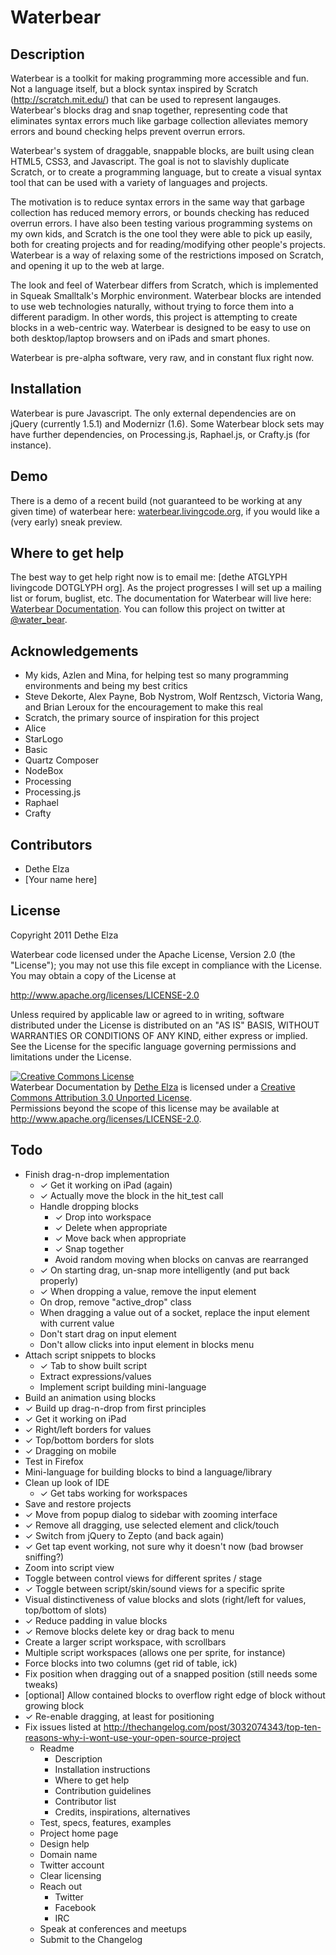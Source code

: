 # Waterbear

## Description

Waterbear is a toolkit for making programming more accessible and fun. Not a language itself, but a block syntax inspired by Scratch (http://scratch.mit.edu/) that can be used to represent langauges. Waterbear's blocks drag and snap together, representing code that eliminates syntax errors much like garbage collection alleviates memory errors and bound checking helps prevent overrun errors.

Waterbear's system of draggable, snappable blocks, are built using clean HTML5, CSS3, and Javascript. The goal is not to slavishly duplicate Scratch, or to create a programming language, but to create a visual syntax tool that can be used with a variety of languages and projects.

The motivation is to reduce syntax errors in the same way that garbage collection has reduced memory errors, or bounds checking has reduced overrun errors. I have also been testing various programming systems on my own kids, and Scratch is the one tool they were able to pick up easily, both for creating projects and for reading/modifying other people's projects. Waterbear is a way of relaxing some of the restrictions imposed on Scratch, and opening it up to the web at large.

The look and feel of Waterbear differs from Scratch, which is implemented in Squeak Smalltalk's Morphic environment. Waterbear blocks are intended to use web technologies naturally, without trying to force them into a different paradigm. In other words, this project is attempting to create blocks in a web-centric way. Waterbear is designed to be easy to use on both desktop/laptop browsers and on iPads and smart phones.

Waterbear is pre-alpha software, very raw, and in constant flux right now.

## Installation

Waterbear is pure Javascript. The only external dependencies are on jQuery (currently 1.5.1) and Modernizr (1.6). Some Waterbear block sets may have further dependencies, on Processing.js, Raphael.js, or Crafty.js (for instance).

## Demo

There is a demo of a recent build (not guaranteed to be working at any given time) of waterbear here: <a href="http://waterbearlang.com/">waterbear.livingcode.org</a>, if you would like a (very early) sneak preview.

## Where to get help

The best way to get help right now is to email me: [dethe ATGLYPH livingcode DOTGLYPH org]. As the project progresses I will set up a mailing list or forum, buglist, etc.  The documentation for Waterbear will live here: <a href="docs/">Waterbear Documentation</a>. You can follow this project on twitter at <a href="http://twitter.com/water_bear">@water_bear</a>.

## Acknowledgements

* My kids, Azlen and Mina, for helping test so many programming environments and being my best critics
* Steve Dekorte, Alex Payne, Bob Nystrom, Wolf Rentzsch, Victoria Wang, and Brian Leroux for the encouragement to make this real
* Scratch, the primary source of inspiration for this project
* Alice
* StarLogo
* Basic
* Quartz Composer
* NodeBox
* Processing
* Processing.js
* Raphael
* Crafty


## Contributors

* Dethe Elza
* [Your name here]


## License

Copyright 2011 Dethe Elza

Waterbear code licensed under the Apache License, Version 2.0 (the "License");
you may not use this file except in compliance with the License.
You may obtain a copy of the License at

<a href="http://www.apache.org/licenses/LICENSE-2.0">http://www.apache.org/licenses/LICENSE-2.0</a>

Unless required by applicable law or agreed to in writing, software
distributed under the License is distributed on an "AS IS" BASIS,
WITHOUT WARRANTIES OR CONDITIONS OF ANY KIND, either express or implied.
See the License for the specific language governing permissions and
limitations under the License.

<a rel="license" href="http://creativecommons.org/licenses/by/3.0/"><img alt="Creative Commons License" style="border-width:0" src="http://i.creativecommons.org/l/by/3.0/88x31.png" /></a><br /><span xmlns:dct="http://purl.org/dc/terms/" href="http://purl.org/dc/dcmitype/Text" property="dct:title" rel="dct:type">Waterbear Documentation</span> by <a xmlns:cc="http://creativecommons.org/ns#" href="http://waterbearlang.com/" property="cc:attributionName" rel="cc:attributionURL">Dethe Elza</a> is licensed under a <a rel="license" href="http://creativecommons.org/licenses/by/3.0/">Creative Commons Attribution 3.0 Unported License</a>.<br />Permissions beyond the scope of this license may be available at <a xmlns:cc="http://creativecommons.org/ns#" href="http://www.apache.org/licenses/LICENSE-2.0" rel="cc:morePermissions">http://www.apache.org/licenses/LICENSE-2.0</a>.


## Todo

* Finish drag-n-drop implementation
  - ✓ Get it working on iPad (again)
  - ✓ Actually move the block in the hit_test call
  - Handle dropping blocks
    - ✓ Drop into workspace
    - ✓ Delete when appropriate
    - ✓ Move back when appropriate
    - ✓ Snap together
    - Avoid random moving when blocks on canvas are rearranged
  - ✓ On starting drag, un-snap more intelligently (and put back properly)
  - ✓ When dropping a value, remove the input element
  - On drop, remove "active_drop" class
  - When dragging a value out of a socket, replace the input element with current value
  - Don't start drag on input element
  - Don't allow clicks into input element in blocks menu
* Attach script snippets to blocks
  - ✓ Tab to show built script
  - Extract expressions/values
  - Implement script building mini-language
* Build an animation using blocks
* ✓ Build up drag-n-drop from first principles
* ✓ Get it working on iPad
* ✓ Right/left borders for values
* ✓ Top/bottom borders for slots
* ✓ Dragging on mobile
* Test in Firefox
* Mini-language for building blocks to bind a language/library
* Clean up look of IDE
  - ✓ Get tabs working for workspaces
* Save and restore projects
* ✓ Move from popup dialog to sidebar with zooming interface
* ✓ Remove all dragging, use selected element and click/touch
* ✓ Switch from jQuery to Zepto (and back again)
* ✓ Get tap event working, not sure why it doesn't now (bad browser sniffing?)
* Zoom into script view
* Toggle between control views for different sprites / stage
* ✓ Toggle between script/skin/sound views for a specific sprite
* Visual distinctiveness of value blocks and slots (right/left for values, top/bottom of slots)
* ✓ Reduce padding in value blocks
* ✓ Remove blocks delete key or drag back to menu
* Create a larger script workspace, with scrollbars
* Multiple script workspaces (allows one per sprite, for instance)
* Force blocks into two columns (get rid of table, ick)
* Fix position when dragging out of a snapped position (still needs some tweaks)
* [optional] Allow contained blocks to overflow right edge of block without growing block
* ✓ Re-enable dragging, at least for positioning
* Fix issues listed at http://thechangelog.com/post/3032074343/top-ten-reasons-why-i-wont-use-your-open-source-project
  - Readme
    - Description
    - Installation instructions
    - Where to get help
    - Contribution guidelines
    - Contributor list
    - Credits, inspirations, alternatives
  - Test, specs, features, examples
  - Project home page
  - Design help
  - Domain name
  - Twitter account
  - Clear licensing
  - Reach out
    - Twitter
    - Facebook
    - IRC
  - Speak at conferences and meetups
  - Submit to the Changelog


